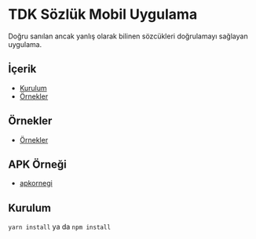 # TDK Sözlük Mobil Uygulama


Doğru sanılan ancak yanlış olarak bilinen sözcükleri doğrulamayı sağlayan uygulama.

## İçerik

- [Kurulum](#kurulum)
- [Örnekler](#ornekler)

## Örnekler
* [Örnekler](https://api.iamtortue.com/sozluk/)

## APK Örneği
* [apkornegi](https://drive.google.com/file/d/1KnEdNLn0w0cF2MltFvPtHRI4MVS4afAV/view)

## Kurulum

`yarn install` ya da `npm install`
